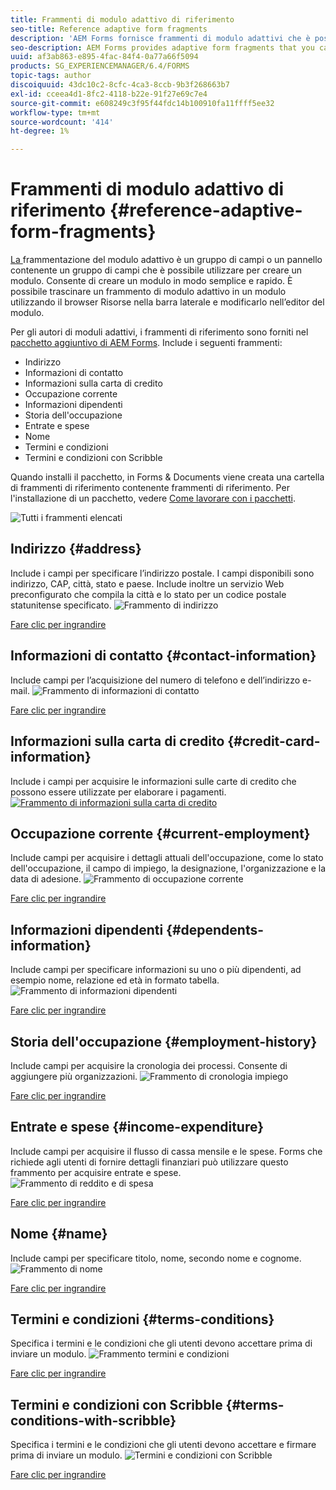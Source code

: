 ```yaml
---
title: Frammenti di modulo adattivo di riferimento
seo-title: Reference adaptive form fragments
description: 'AEM Forms fornisce frammenti di modulo adattivi che è possibile utilizzare come risorse per creare rapidamente un modulo. '
seo-description: AEM Forms provides adaptive form fragments that you can use as assets to create a form quickly.
uuid: af3ab863-e895-4fac-84f4-0a77a66f5094
products: SG_EXPERIENCEMANAGER/6.4/FORMS
topic-tags: author
discoiquuid: 43dc10c2-8cfc-4ca3-8ccb-9b3f268663b7
exl-id: cceea4d1-8fc2-4118-b22e-91f27e69c7e4
source-git-commit: e608249c3f95f44fdc14b100910fa11ffff5ee32
workflow-type: tm+mt
source-wordcount: '414'
ht-degree: 1%

---
```


# Frammenti di modulo adattivo di riferimento {#reference-adaptive-form-fragments}

[La ](/help/forms/using/adaptive-form-fragments.md) frammentazione del modulo adattivo è un gruppo di campi o un pannello contenente un gruppo di campi che è possibile utilizzare per creare un modulo. Consente di creare un modulo in modo semplice e rapido. È possibile trascinare un frammento di modulo adattivo in un modulo utilizzando il browser Risorse nella barra laterale e modificarlo nell’editor del modulo.

Per gli autori di moduli adattivi, i frammenti di riferimento sono forniti nel [pacchetto aggiuntivo di AEM Forms](https://experienceleague.adobe.com/docs/experience-manager-release-information/aem-release-updates/forms-updates/aem-forms-releases.html). Include i seguenti frammenti:

* Indirizzo
* Informazioni di contatto
* Informazioni sulla carta di credito
* Occupazione corrente
* Informazioni dipendenti
* Storia dell&#39;occupazione
* Entrate e spese
* Nome
* Termini e condizioni
* Termini e condizioni con Scribble

Quando installi il pacchetto, in Forms &amp; Documents viene creata una cartella di frammenti di riferimento contenente frammenti di riferimento. Per l&#39;installazione di un pacchetto, vedere [Come lavorare con i pacchetti](/help/sites-administering/package-manager.md).

![Tutti i frammenti elencati](assets/ootb-frags.png)

## Indirizzo {#address}

Include i campi per specificare l’indirizzo postale. I campi disponibili sono indirizzo, CAP, città, stato e paese. Include inoltre un servizio Web preconfigurato che compila la città e lo stato per un codice postale statunitense specificato.
![Frammento di indirizzo](assets/address.png)

[Fare clic per ingrandire](assets/address.png)

## Informazioni di contatto {#contact-information}

Include campi per l’acquisizione del numero di telefono e dell’indirizzo e-mail.
![Frammento di informazioni di contatto](assets/contact-info.png)

[Fare clic per ingrandire](assets/contact-info-1.png)

## Informazioni sulla carta di credito {#credit-card-information}

Include i campi per acquisire le informazioni sulle carte di credito che possono essere utilizzate per elaborare i pagamenti.
[ ![Frammento di informazioni sulla carta di credito](assets/cc-info.png)](assets/cc-info-1.png)

## Occupazione corrente {#current-employment}

Include campi per acquisire i dettagli attuali dell&#39;occupazione, come lo stato dell&#39;occupazione, il campo di impiego, la designazione, l&#39;organizzazione e la data di adesione.
![Frammento di occupazione corrente](assets/current-emp.png)

[Fare clic per ingrandire](assets/current-emp-1.png)

## Informazioni dipendenti {#dependents-information}

Include campi per specificare informazioni su uno o più dipendenti, ad esempio nome, relazione ed età in formato tabella.
![Frammento di informazioni dipendenti](assets/dependents-info.png)

[Fare clic per ingrandire](assets/dependents-info-1.png)

## Storia dell&#39;occupazione {#employment-history}

Include campi per acquisire la cronologia dei processi. Consente di aggiungere più organizzazioni.
![Frammento di cronologia impiego](assets/emp-history.png)

[Fare clic per ingrandire](assets/emp-history-1.png)

## Entrate e spese {#income-expenditure}

Include campi per acquisire il flusso di cassa mensile e le spese. Forms che richiede agli utenti di fornire dettagli finanziari può utilizzare questo frammento per acquisire entrate e spese.
![Frammento di reddito e di spesa](assets/income.png)

[Fare clic per ingrandire](assets/income-1.png)

## Nome {#name}

Include campi per specificare titolo, nome, secondo nome e cognome.
![Frammento di nome](assets/name.png)

[Fare clic per ingrandire](assets/name-1.png)

## Termini e condizioni {#terms-conditions}

Specifica i termini e le condizioni che gli utenti devono accettare prima di inviare un modulo.
![Frammento termini e condizioni](assets/tnc.png)

[Fare clic per ingrandire](assets/tnc-1.png)

## Termini e condizioni con Scribble {#terms-conditions-with-scribble}

Specifica i termini e le condizioni che gli utenti devono accettare e firmare prima di inviare un modulo.
![Termini e condizioni con Scribble](assets/tnc-scribble.png)

[Fare clic per ingrandire](assets/tnc-scribble-1.png)
